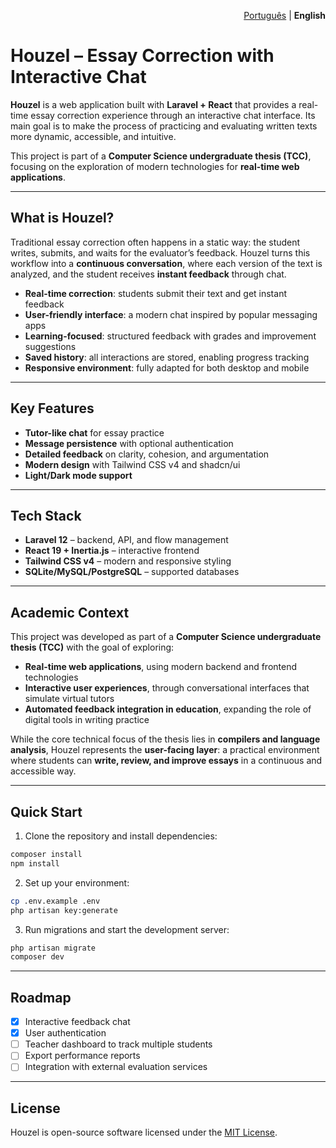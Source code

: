 <p align="right">
    <a href="./README.md">Português</a> | <b>English</b>
</p>

# Houzel – Essay Correction with Interactive Chat

**Houzel** is a web application built with **Laravel + React** that provides a real-time essay correction experience through an interactive chat interface.
Its main goal is to make the process of practicing and evaluating written texts more dynamic, accessible, and intuitive.

This project is part of a **Computer Science undergraduate thesis (TCC)**, focusing on the exploration of modern technologies for **real-time web applications**.

---

## What is Houzel?

Traditional essay correction often happens in a static way: the student writes, submits, and waits for the evaluator’s feedback.
Houzel turns this workflow into a **continuous conversation**, where each version of the text is analyzed, and the student receives **instant feedback** through chat.

* **Real-time correction**: students submit their text and get instant feedback
* **User-friendly interface**: a modern chat inspired by popular messaging apps
* **Learning-focused**: structured feedback with grades and improvement suggestions
* **Saved history**: all interactions are stored, enabling progress tracking
* **Responsive environment**: fully adapted for both desktop and mobile

---

## Key Features

* **Tutor-like chat** for essay practice
* **Message persistence** with optional authentication
* **Detailed feedback** on clarity, cohesion, and argumentation
* **Modern design** with Tailwind CSS v4 and shadcn/ui
* **Light/Dark mode support**

---

## Tech Stack

* **Laravel 12** – backend, API, and flow management
* **React 19 + Inertia.js** – interactive frontend
* **Tailwind CSS v4** – modern and responsive styling
* **SQLite/MySQL/PostgreSQL** – supported databases

---

## Academic Context

This project was developed as part of a **Computer Science undergraduate thesis (TCC)** with the goal of exploring:

* **Real-time web applications**, using modern backend and frontend technologies
* **Interactive user experiences**, through conversational interfaces that simulate virtual tutors
* **Automated feedback integration in education**, expanding the role of digital tools in writing practice

While the core technical focus of the thesis lies in **compilers and language analysis**, Houzel represents the **user-facing layer**: a practical environment where students can **write, review, and improve essays** in a continuous and accessible way.

---

## Quick Start

1. Clone the repository and install dependencies:

```bash
composer install
npm install
```

2. Set up your environment:

```bash
cp .env.example .env
php artisan key:generate
```

3. Run migrations and start the development server:

```bash
php artisan migrate
composer dev
```

---

## Roadmap

* [x] Interactive feedback chat
* [x] User authentication
* [ ] Teacher dashboard to track multiple students
* [ ] Export performance reports
* [ ] Integration with external evaluation services

---

## License

Houzel is open-source software licensed under the [MIT License](LICENSE.md).
